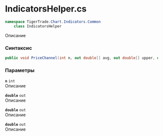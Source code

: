
# IndicatorsHelper.cs
```csharp
namespace TigerTrade.Chart.Indicators.Common  
    class IndicatorsHelper
```

Описание

### Синтаксис
```csharp
public void PriceChannel(int n, out double[] avg, out double[] upper, out double[] lower)
```

### Параметры
**`n`** `int`  
 Описание  
  
**`double`** `out`  
 Описание  
  
**`double`** `out`  
 Описание  
  
**`double`** `out`  
 Описание  
  

                    
                    